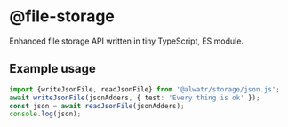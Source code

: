 # @file-storage

Enhanced file storage API written in tiny TypeScript, ES module.

## Example usage

```typescript
import {writeJsonFile, readJsonFile} from '@alwatr/storage/json.js';
await writeJsonFile(jsonAdders, { test: 'Every thing is ok' });
const json = await readJsonFile(jsonAdders);
console.log(json);
```
